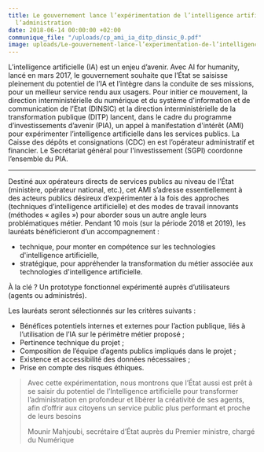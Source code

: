 ```yaml
---
title: Le gouvernement lance l’expérimentation de l’intelligence artificielle dans
  l’administration
date: 2018-06-14 00:00:00 +02:00
communique_file: "/uploads/cp_ami_ia_ditp_dinsic_0.pdf"
image: uploads/Le-gouvernement-lance-l’experimentation-de-l’intelligence-artificielle-dans-l’administration.jpeg
---
```


<div class="en-tete">L’intelligence artificielle (IA) est un enjeu d’avenir. Avec AI for humanity, lancé en mars 2017,
le gouvernement souhaite que l’État se saisisse pleinement du potentiel de l’IA et l’intègre dans la conduite de ses
missions, pour un meilleur service rendu aux usagers. Pour initier ce mouvement, la direction interministérielle du
numérique et du système d'information et de communication de l'Etat (DINSIC) et la direction interministérielle de la
transformation publique (DITP) lancent, dans le cadre du programme d’investissements d’avenir (PIA), un appel à
manifestation d'intérêt (AMI) pour expérimenter l’intelligence artificielle dans les services publics. La Caisse des
dépôts et consignations (CDC) en est l’opérateur administratif et financier. Le Secrétariat général pour
l'investissement (SGPI) coordonne l’ensemble du PIA. </div>

--------

Destiné aux opérateurs directs de services publics au niveau de l’État (ministère, opérateur national, etc.), cet AMI
s’adresse essentiellement à des acteurs publics désireux d’expérimenter à la fois des approches (techniques
d’intelligence artificielle) et des modes de travail innovants (méthodes « agiles ») pour aborder sous un autre angle
leurs problématiques métier. Pendant 10 mois (sur la période 2018 et 2019), les lauréats bénéficieront
d’un accompagnement :

* technique, pour monter en compétence sur les technologies d'intelligence artificielle,
* stratégique, pour appréhender la transformation du métier associée aux technologies d'intelligence artificielle.
 

À la clé ? Un prototype fonctionnel expérimenté auprès d’utilisateurs (agents ou administrés).

Les lauréats seront sélectionnés sur les critères suivants :

* Bénéfices potentiels internes et externes pour l’action publique, liés à l’utilisation de l’IA sur le périmètre métier proposé ;
* Pertinence technique du projet ;
* Composition de l’équipe d’agents publics impliqués dans le projet ;
* Existence et accessibilité des données nécessaires ;
* Prise en compte des risques éthiques.

> Avec cette expérimentation, nous montrons que l’État aussi est prêt à se saisir du potentiel de l’Intelligence
> artificielle pour transformer l’administration en profondeur et libérer la créativité de ses agents, afin d’offrir
> aux citoyens un service public plus performant et proche de leurs besoins
>
> Mounir Mahjoubi, secrétaire d’État auprès du Premier ministre, chargé du Numérique
  


